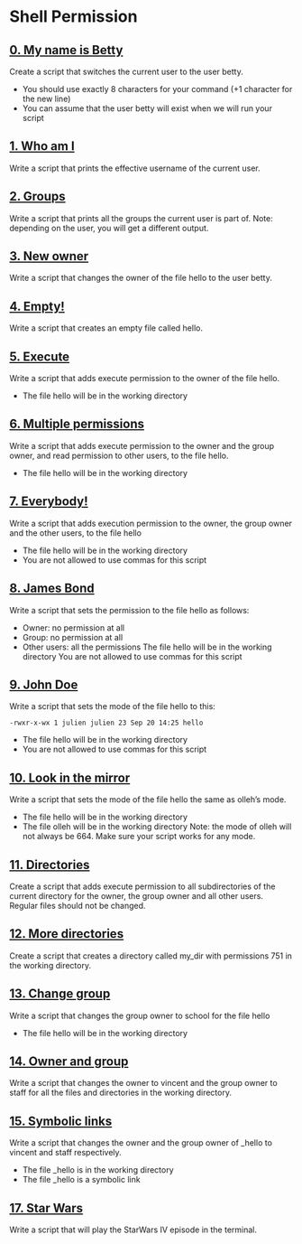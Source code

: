 # Shell Permission

## [0. My name is Betty](0-iam_betty "First")
Create a script that switches the current user to the user betty.

* You should use exactly 8 characters for your command (+1 character for the new line)
* You can assume that the user betty will exist when we will run your script

## [1. Who am I](1-who_am_i "Info")
Write a script that prints the effective username of the current user.

## [2. Groups](2-groups "Group")
Write a script that prints all the groups the current user is part of.
Note: depending on the user, you will get a different output.

## [3. New owner](3-new_owner "owner")
Write a script that changes the owner of the file hello to the user betty.

## [4. Empty!](4-empty "Empty")
Write a script that creates an empty file called hello.

## [5. Execute](5-execute "execute")
Write a script that adds execute permission to the owner of the file hello.

* The file hello will be in the working directory

## [6. Multiple permissions](6-multiple_permissions "M-Permissions")
Write a script that adds execute permission to the owner and the group owner, and read permission to other users, to the file hello.

* The file hello will be in the working directory

## [7. Everybody!](7-everybody "tout le monde")
Write a script that adds execution permission to the owner, the group owner and the other users, to the file hello

* The file hello will be in the working directory
* You are not allowed to use commas for this script

## [8. James Bond](8-James_Bond "james")
Write a script that sets the permission to the file hello as follows:

* Owner: no permission at all
* Group: no permission at all
* Other users: all the permissions
The file hello will be in the working directory You are not allowed to use commas for this script

## [9. John Doe](9-John_Doe "John")
Write a script that sets the mode of the file hello to this:

	-rwxr-x-wx 1 julien julien 23 Sep 20 14:25 hello
* The file hello will be in the working directory
* You are not allowed to use commas for this script

## [10. Look in the mirror](10-mirror_permissions "mirror")
Write a script that sets the mode of the file hello the same as olleh’s mode.

* The file hello will be in the working directory
* The file olleh will be in the working directory
Note: the mode of olleh will not always be 664. Make sure your script works for any mode.

## [11. Directories](11-directories_permissions "directory")
Create a script that adds execute permission to all subdirectories of the current directory for the owner, the group owner and all other users. Regular files should not be changed.

## [12. More directories](12-directory_permissions "same")
Create a script that creates a directory called my_dir with permissions 751 in the working directory.

## [13. Change group](13-change_group "groups")
Write a script that changes the group owner to school for the file hello

* The file hello will be in the working directory

## [14. Owner and group](100-change_owner_and_group "owner group")
Write a script that changes the owner to vincent and the group owner to staff for all the files and directories in the working directory.

## [15. Symbolic links](101-symbolic_link_permissions "Link Me")
Write a script that changes the owner and the group owner of _hello to vincent and staff respectively.

* The file _hello is in the working directory
* The file _hello is a symbolic link

## [17. Star Wars](103-Star_Wars "star wars")
Write a script that will play the StarWars IV episode in the terminal.
